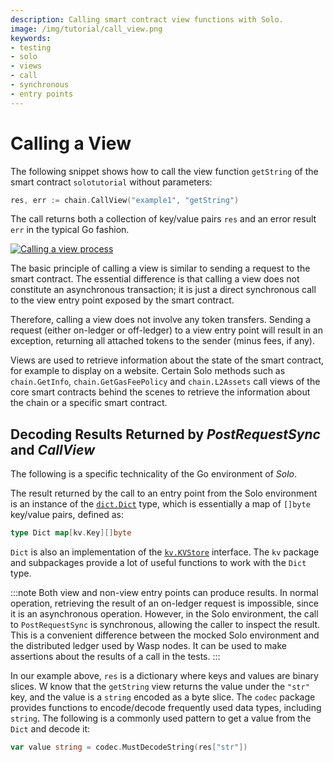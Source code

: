 ```yaml
---
description: Calling smart contract view functions with Solo.
image: /img/tutorial/call_view.png
keywords:
- testing
- solo
- views
- call
- synchronous
- entry points
---
```

# Calling a View

The following snippet shows how to call the view function `getString` of the
smart contract `solotutorial` without parameters:

```go
res, err := chain.CallView("example1", "getString")
```

The call returns both a collection of key/value pairs `res` and an error result
`err` in the typical Go fashion.

[![Calling a view process](/img/tutorial/call_view.png)](/img/tutorial/call_view.png)

The basic principle of calling a view is similar to sending a request to the
smart contract. The essential difference is that calling a view does not
constitute an asynchronous transaction; it is just a direct synchronous
call to the view entry point exposed by the smart contract.

Therefore, calling a view does not involve any token transfers.
Sending a request (either on-ledger or off-ledger) to a view entry point will result in an exception, returning all attached tokens to the sender (minus fees, if any).

Views are used to retrieve information about the state of the smart contract, for example to display on a website.
Certain Solo methods such as `chain.GetInfo`, `chain.GetGasFeePolicy` and `chain.L2Assets` call views of the core smart contracts behind the scenes to retrieve the information about the chain or a specific smart contract.

## Decoding Results Returned by _PostRequestSync_ and _CallView_

The following is a specific technicality of the Go environment of _Solo_.

The result returned by the call to an entry point from the Solo environment is an instance of the [`dict.Dict`](https://github.com/iotaledger/wasp/blob/develop/packages/kv/dict/dict.go) type, which is essentially a map of `[]byte` key/value pairs, defined as:

```go
type Dict map[kv.Key][]byte
```

`Dict` is also an implementation of the [`kv.KVStore`](https://github.com/iotaledger/wasp/blob/develop/packages/kv/kv.go) interface. The `kv` package and subpackages provide a lot of useful functions to work with the `Dict` type.

:::note
Both view and non-view entry points can produce results.
In normal operation, retrieving the result of an on-ledger request is impossible, since it is an asynchronous operation.
However, in the Solo environment, the call to `PostRequestSync` is synchronous, allowing the caller to inspect the result.
This is a convenient difference between the mocked Solo environment and the distributed ledger used by Wasp nodes.
It can be used to make assertions about the results of a call in the tests.
:::

In our example above, `res` is a dictionary where keys and values are binary slices.
W know that the `getString` view returns the value under the `"str"` key, and the value is a `string` encoded as a byte slice.
The `codec` package provides functions to encode/decode frequently used data types, including `string`.
The following is a commonly used pattern to get a value from the `Dict` and decode it:

```go
var value string = codec.MustDecodeString(res["str"])
```
